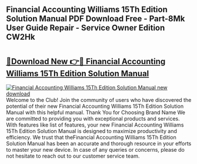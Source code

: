 ## Financial Accounting Williams 15Th Edition Solution Manual PDF Download Free - Part-8Mk User Guide Repair - Service Owner Edition CW2Hk

# <h2><a href="http://bc8386.oget.top/?id=Financial+Accounting+Williams+15Th+Edition+Solution+Manual">🔗Download New 👉🔴 Financial Accounting Williams 15Th Edition Solution Manual</a></h2>

[![Financial Accounting Williams 15Th Edition Solution Manual new download](https://i.imgur.com/5g1atiW.png)](http://bc8386.oget.top/?id=Financial+Accounting+Williams+15Th+Edition+Solution+Manual)
Welcome to the Club! Join the community of users who have discovered the potential of their new Financial Accounting Williams 15Th Edition Solution Manual with this helpful manual. Thank You for Choosing Brand Name We are committed to providing you with exceptional products and services. With features like list of features, your new Financial Accounting Williams 15Th Edition Solution Manual is designed to maximize productivity and efficiency. We trust that theFinancial Accounting Williams 15Th Edition Solution Manual has been an accurate and thorough resource in your efforts to master your new device. In case of any queries or concerns, please do not hesitate to reach out to our customer service team.
